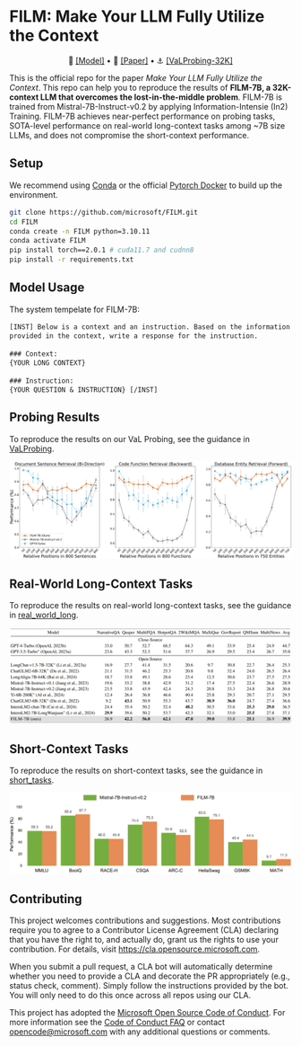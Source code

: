 # FILM: Make Your LLM Fully Utilize the Context

<p align="center">
   🤗 <a href="https://huggingface.co/In2Training/FILM-7B" target="_blank">[Model]</a> • 📃 <a href="https://arxiv.org/abs/xxx" target="_blank">[Paper]</a> • ⚓ <a href="https://huggingface.co/datasets/In2Training/VaLProbing-32K" target="_blank">[VaLProbing-32K]</a>
</p>

This is the official repo for the paper *Make Your LLM Fully Utilize the Context*.
This repo can help you to reproduce the results of **FILM-7B, a 32K-context LLM that overcomes the lost-in-the-middle problem**.
FILM-7B is trained from Mistral-7B-Instruct-v0.2 by applying Information-Intensie (In2) Training.
FILM-7B achieves near-perfect performance on probing tasks, SOTA-level performance on real-world long-context tasks among ~7B size LLMs, and does not compromise the short-context performance.


## Setup

We recommend using [Conda](https://docs.conda.io/projects/miniconda) or the official [Pytorch Docker](https://hub.docker.com/layers/pytorch/pytorch/2.0.1-cuda11.7-cudnn8-devel/images/sha256-4f66166dd757752a6a6a9284686b4078e92337cd9d12d2e14d2d46274dfa9048?context=explore) to build up the environment.

```sh
git clone https://github.com/microsoft/FILM.git
cd FILM
conda create -n FILM python=3.10.11
conda activate FILM
pip install torch==2.0.1 # cuda11.7 and cudnn8
pip install -r requirements.txt
```

## Model Usage

The system tempelate for FILM-7B:
```text
[INST] Below is a context and an instruction. Based on the information provided in the context, write a response for the instruction.

### Context:
{YOUR LONG CONTEXT}

### Instruction:
{YOUR QUESTION & INSTRUCTION} [/INST]
```

## Probing Results

To reproduce the results on our VaL Probing, see the guidance in [VaLProbing](./VaLProbing).

<p align="center">
    <img src="./figures/probing_results_new.png" width="800">
    <br>
</p>

## Real-World Long-Context Tasks

To reproduce the results on real-world long-context tasks, see the guidance in [real_world_long](./real_world_long).

<p align="center">
    <img src="./figures/real_world_long.png" width="800">
    <br>
</p>

## Short-Context Tasks

To reproduce the results on short-context tasks, see the guidance in [short_tasks](./short_tasks).

<p align="center">
    <img src="./figures/short.png" width="800">
    <br>
</p>

## Contributing

This project welcomes contributions and suggestions.  Most contributions require you to agree to a
Contributor License Agreement (CLA) declaring that you have the right to, and actually do, grant us
the rights to use your contribution. For details, visit https://cla.opensource.microsoft.com.

When you submit a pull request, a CLA bot will automatically determine whether you need to provide
a CLA and decorate the PR appropriately (e.g., status check, comment). Simply follow the instructions
provided by the bot. You will only need to do this once across all repos using our CLA.

This project has adopted the [Microsoft Open Source Code of Conduct](https://opensource.microsoft.com/codeofconduct/).
For more information see the [Code of Conduct FAQ](https://opensource.microsoft.com/codeofconduct/faq/) or
contact [opencode@microsoft.com](mailto:opencode@microsoft.com) with any additional questions or comments.


